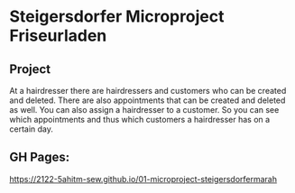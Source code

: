 # Steigersdorfer Microproject Friseurladen

## Project
At a hairdresser there are hairdressers and customers who can be created and deleted.
There are also appointments that can be created and deleted as well.
You can also assign a hairdresser to a customer.
So you can see which appointments and thus which customers a hairdresser has on a certain day.

## GH Pages:
https://2122-5ahitm-sew.github.io/01-microproject-steigersdorfermarah

